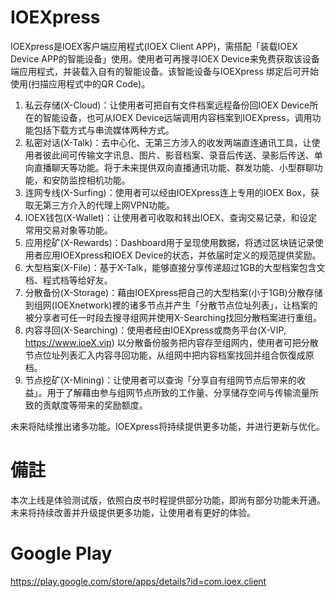 ﻿# IOEXpress
IOEXpress是IOEX客户端应用程式(IOEX Client APP)，需搭配「装载IOEX Device APP的智能设备」使用。使用者可再搜寻IOEX Device来免费获取该设备端应用程式，并装载入自有的智能设备。该智能设备与IOEXpress 绑定后可开始使用(扫描应用程式中的QR Code)。

1. 私云存储(X-Cloud)：让使用者可把自有文件档案远程备份回IOEX Device所在的智能设备，也可从IOEX Device远端调用内容档案到IOEXpress，调用功能包括下载方式与串流媒体两种方式。
2. 私密对话(X-Talk)：去中心化、无第三方涉入的收发两端直连通讯工具，让使用者彼此间可传输文字讯息、图片、影音档案、录音后传送、录影后传送、单向直播聊天等功能。将于未来提供双向直播通讯功能、群发功能、小型群聊功能，和安防监控相机功能。
3. 连网专线(X-Surfing)：使用者可以经由IOEXpress连上专用的IOEX Box，获取无第三方介入的代理上网VPN功能。
4. IOEX钱包(X-Wallet)：让使用者可收取和转出IOEX、查询交易记录，和设定常用交易对象等功能。
5. 应用挖矿(X-Rewards)：Dashboard用于呈现使用数据，将透过区块链记录使用者应用IOEXpress和IOEX Device的状态，并依届时定义的规范提供奖励。
6. 大型档案(X-File)：基于X-Talk，能够直接分享传递超过1GB的大型档案包含文档、程式档等给好友。
7. 分散备份(X-Storage)：藉由IOEXpress把自己的大型档案(小于1GB)分散存储到组网(IOEXnetwork)裡的诸多节点并产生「分散节点位址列表」，让档案的被分享者可任一时段去搜寻组网并使用X-Searching找回分散档案进行重组。
8. 内容寻回(X-Searching)：使用者经由IOEXpress或商务平台(X-VIP, https://www.ioeX.vip) 以分散备份服务把内容存至组网内，使用者可把分散节点位址列表汇入内容寻回功能，从组网中把内容档案找回并组合恢復成原档。
9. 节点挖矿(X-Mining)：让使用者可以查询「分享自有组网节点后带来的收益」。用于了解藉由参与组网节点所致的工作量、分享储存空间与传输流量所致的贡献度等带来的奖励额度。

未来将陆续推出诸多功能。IOEXpress将持续提供更多功能，并进行更新与优化。

# 備註
本次上线是体验测试版，依照白皮书时程提供部分功能，即尚有部分功能未开通。 未来将持续改善并升级提供更多功能，让使用者有更好的体验。

# Google Play
https://play.google.com/store/apps/details?id=com.ioex.client
